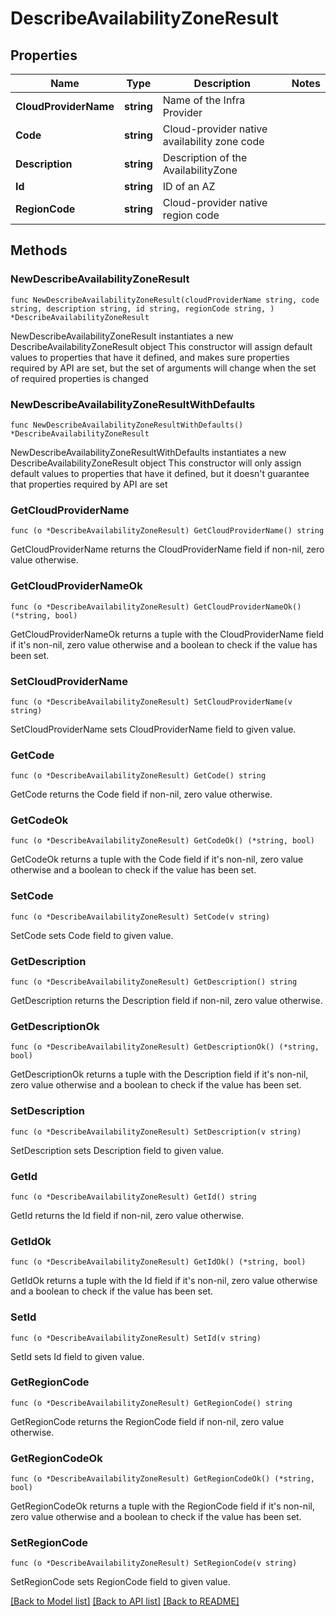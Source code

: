 # DescribeAvailabilityZoneResult

## Properties

Name | Type | Description | Notes
------------ | ------------- | ------------- | -------------
**CloudProviderName** | **string** | Name of the Infra Provider | 
**Code** | **string** | Cloud-provider native availability zone code | 
**Description** | **string** | Description of the AvailabilityZone | 
**Id** | **string** | ID of an AZ | 
**RegionCode** | **string** | Cloud-provider native region code | 

## Methods

### NewDescribeAvailabilityZoneResult

`func NewDescribeAvailabilityZoneResult(cloudProviderName string, code string, description string, id string, regionCode string, ) *DescribeAvailabilityZoneResult`

NewDescribeAvailabilityZoneResult instantiates a new DescribeAvailabilityZoneResult object
This constructor will assign default values to properties that have it defined,
and makes sure properties required by API are set, but the set of arguments
will change when the set of required properties is changed

### NewDescribeAvailabilityZoneResultWithDefaults

`func NewDescribeAvailabilityZoneResultWithDefaults() *DescribeAvailabilityZoneResult`

NewDescribeAvailabilityZoneResultWithDefaults instantiates a new DescribeAvailabilityZoneResult object
This constructor will only assign default values to properties that have it defined,
but it doesn't guarantee that properties required by API are set

### GetCloudProviderName

`func (o *DescribeAvailabilityZoneResult) GetCloudProviderName() string`

GetCloudProviderName returns the CloudProviderName field if non-nil, zero value otherwise.

### GetCloudProviderNameOk

`func (o *DescribeAvailabilityZoneResult) GetCloudProviderNameOk() (*string, bool)`

GetCloudProviderNameOk returns a tuple with the CloudProviderName field if it's non-nil, zero value otherwise
and a boolean to check if the value has been set.

### SetCloudProviderName

`func (o *DescribeAvailabilityZoneResult) SetCloudProviderName(v string)`

SetCloudProviderName sets CloudProviderName field to given value.


### GetCode

`func (o *DescribeAvailabilityZoneResult) GetCode() string`

GetCode returns the Code field if non-nil, zero value otherwise.

### GetCodeOk

`func (o *DescribeAvailabilityZoneResult) GetCodeOk() (*string, bool)`

GetCodeOk returns a tuple with the Code field if it's non-nil, zero value otherwise
and a boolean to check if the value has been set.

### SetCode

`func (o *DescribeAvailabilityZoneResult) SetCode(v string)`

SetCode sets Code field to given value.


### GetDescription

`func (o *DescribeAvailabilityZoneResult) GetDescription() string`

GetDescription returns the Description field if non-nil, zero value otherwise.

### GetDescriptionOk

`func (o *DescribeAvailabilityZoneResult) GetDescriptionOk() (*string, bool)`

GetDescriptionOk returns a tuple with the Description field if it's non-nil, zero value otherwise
and a boolean to check if the value has been set.

### SetDescription

`func (o *DescribeAvailabilityZoneResult) SetDescription(v string)`

SetDescription sets Description field to given value.


### GetId

`func (o *DescribeAvailabilityZoneResult) GetId() string`

GetId returns the Id field if non-nil, zero value otherwise.

### GetIdOk

`func (o *DescribeAvailabilityZoneResult) GetIdOk() (*string, bool)`

GetIdOk returns a tuple with the Id field if it's non-nil, zero value otherwise
and a boolean to check if the value has been set.

### SetId

`func (o *DescribeAvailabilityZoneResult) SetId(v string)`

SetId sets Id field to given value.


### GetRegionCode

`func (o *DescribeAvailabilityZoneResult) GetRegionCode() string`

GetRegionCode returns the RegionCode field if non-nil, zero value otherwise.

### GetRegionCodeOk

`func (o *DescribeAvailabilityZoneResult) GetRegionCodeOk() (*string, bool)`

GetRegionCodeOk returns a tuple with the RegionCode field if it's non-nil, zero value otherwise
and a boolean to check if the value has been set.

### SetRegionCode

`func (o *DescribeAvailabilityZoneResult) SetRegionCode(v string)`

SetRegionCode sets RegionCode field to given value.



[[Back to Model list]](../README.md#documentation-for-models) [[Back to API list]](../README.md#documentation-for-api-endpoints) [[Back to README]](../README.md)


